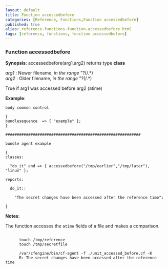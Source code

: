 ```yaml
---
layout: default
title: Function accessedbefore
categories: [Reference, Functions,Function accessedbefore]
published: true
alias: reference-functions-function-accessedbefore.html
tags: [reference, functions, function accessedbefore]
---
```


### Function accessedbefore

**Synopsis**: accessedbefore(arg1,arg2) returns type **class**

  
 *arg1* : Newer filename, *in the range* "?(/.\*)   
 *arg2* : Older filename, *in the range* "?(/.\*)   

True if arg1 was accessed before arg2 (atime)

**Example**:  
   

```cf3
body common control

{
bundlesequence  => { "example" };
}

###########################################################

bundle agent example

{     
classes:

  "do_it" and => { accessedbefore("/tmp/earlier","/tmp/later"), "linux" }; 

reports:

  do_it::

    "The secret changes have been accessed after the reference time";

}
```

**Notes**:  
   

The function accesses the `atime` fields of a file and makes a
comparison.

```cf3
     
      touch /tmp/reference
      touch /tmp/secretfile
     
      /var/cfengine/bin/cf-agent -f ./unit_accessed_before.cf -K
      R: The secret changes have been accessed after the reference time
     
```
